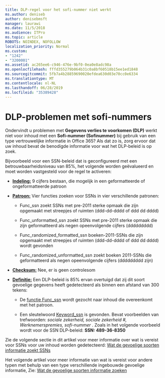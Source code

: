 ```yaml
---
title: DLP-regel voor het sofi-nummer niet werkt
ms.author: deniseb
author: denisebmsft
manager: laurawi
ms.date: 11/5/2018
ms.audience: ITPro
ms.topic: article
ROBOTS: NOINDEX, NOFOLLOW
localization_priority: Normal
ms.custom:
- "1242"
- "3200001"
ms.assetid: ac265ee6-c946-476e-9bf0-0ea0e8adc98a
ms.openlocfilehash: fffd355279b064b31c0a8bf60518b15ee1ed1848
ms.sourcegitcommit: 5fb7a4b28859690020efdea630d03e70cc0e6334
ms.translationtype: MT
ms.contentlocale: nl-NL
ms.lasthandoff: 06/28/2019
ms.locfileid: "35389428"
---
```

# <a name="dlp-issues-with-social-security-numbers"></a>DLP-problemen met sofi-nummers

Ondervindt u problemen met **Gegevens verlies te voorkomen (DLP)** werkt niet voor inhoud met een **Sofi-nummer (Sofinummer)** bij gebruik van een type vertrouwelijke informatie in Office 365? Als dat zo is, zorg ervoor dat uw inhoud bevat de benodigde informatie voor wat het DLP-beleid is op zoek. 
  
Bijvoorbeeld voor een SSN-beleid dat is geconfigureerd met een betrouwbaarheidsniveau van 85%, het volgende worden geëvalueerd en moet worden vastgesteld voor de regel te activeren:
  
- **[Indeling:](https://docs.microsoft.com/office365/securitycompliance/what-the-sensitive-information-types-look-for#format-80)** 9 cijfers bestaan, die mogelijk in een geformatteerde of ongeformatteerde patroon

- **[Patroon:](https://msconnect.microsoft.com/https:/docs.microsoft.com/office365/securitycompliance/what-the-sensitive-information-types-look-for#pattern-80)** Vier functies zoeken voor SSNs in vier verschillende patronen:

  - Func_ssn zoekt SSNs met pre-2011 sterke opmaak die zijn opgemaakt met streepjes of ruimten (ddd-dd-dddd of ddd dd dddd)

  - Func_unformatted_ssn zoekt SSNs met pre-2011 sterke opmaak die zijn geformatteerd als negen opeenvolgende cijfers (ddddddddd)

  - Func_randomized_formatted_ssn boeken-2011-SSNs die zijn opgemaakt met streepjes of ruimten (ddd-dd-dddd of ddd dd dddd) wordt gevonden

  - Func_randomized_unformatted_ssn zoekt boeken 2011-SSNs die geformatteerd als negen opeenvolgende cijfers (ddddddddd zijn)

- **[Checksum:](https://docs.microsoft.com/office365/securitycompliance/what-the-sensitive-information-types-look-for#checksum-79)** Nee, er is geen controlesom

- **[Definitie:](https://docs.microsoft.com/office365/securitycompliance/what-the-sensitive-information-types-look-for#definition-80)** Een DLP-beleid is 85% ervan overtuigd dat zij dit soort gevoelige gegevens heeft gedetecteerd als binnen een afstand van 300 tekens:

  - De [functie Func_ssn](https://docs.microsoft.com/office365/securitycompliance/what-the-sensitive-information-types-look-for#pattern-80) wordt gezocht naar inhoud die overeenkomt met het patroon.

  - Een sleutelwoord [Keyword_ssn](https://docs.microsoft.com/office365/securitycompliance/what-the-sensitive-information-types-look-for#keyword_ssn) is gevonden. Bevat voorbeelden van trefwoorden: *sociale zekerheid, sociale zekerheid #, Werknemerspremies, sofi-nummer* . Zoals in het volgende voorbeeld wordt voor de SSN DLP-beleid: **SSN: 489-36-8350**
  
Zie de volgende sectie in dit artikel voor meer informatie over wat is vereist voor SSNs voor uw inhoud worden gedetecteerd: [Wat de gevoelige soorten informatie zoekt SSNs](https://docs.microsoft.com/office365/securitycompliance/what-the-sensitive-information-types-look-for#us-social-security-number-ssn)
  
Het volgende artikel voor meer informatie van wat is vereist voor andere typen met behulp van een type verschillende ingebouwde gevoelige informatie, Zie: [Wat de gevoelige soorten informatie zoeken](https://docs.microsoft.com/office365/securitycompliance/what-the-sensitive-information-types-look-for)
  
